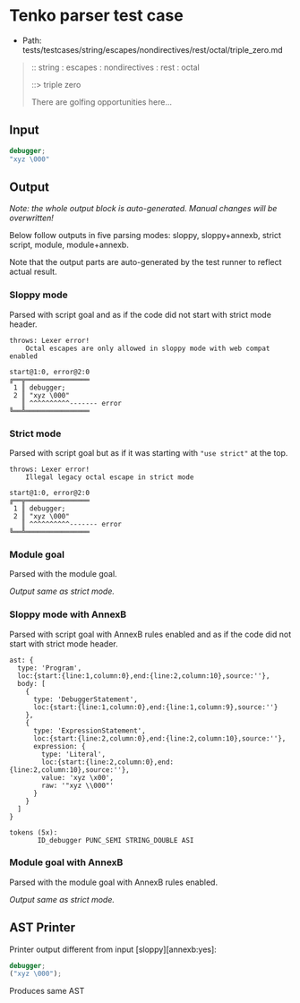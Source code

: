 # Tenko parser test case

- Path: tests/testcases/string/escapes/nondirectives/rest/octal/triple_zero.md

> :: string : escapes : nondirectives : rest : octal
>
> ::> triple zero
>
> There are golfing opportunities here...

## Input

`````js
debugger;
"xyz \000"
`````

## Output

_Note: the whole output block is auto-generated. Manual changes will be overwritten!_

Below follow outputs in five parsing modes: sloppy, sloppy+annexb, strict script, module, module+annexb.

Note that the output parts are auto-generated by the test runner to reflect actual result.

### Sloppy mode

Parsed with script goal and as if the code did not start with strict mode header.

`````
throws: Lexer error!
    Octal escapes are only allowed in sloppy mode with web compat enabled

start@1:0, error@2:0
╔══╦════════════════
 1 ║ debugger;
 2 ║ "xyz \000"
   ║ ^^^^^^^^^^------- error
╚══╩════════════════

`````

### Strict mode

Parsed with script goal but as if it was starting with `"use strict"` at the top.

`````
throws: Lexer error!
    Illegal legacy octal escape in strict mode

start@1:0, error@2:0
╔══╦════════════════
 1 ║ debugger;
 2 ║ "xyz \000"
   ║ ^^^^^^^^^^------- error
╚══╩════════════════

`````

### Module goal

Parsed with the module goal.

_Output same as strict mode._

### Sloppy mode with AnnexB

Parsed with script goal with AnnexB rules enabled and as if the code did not start with strict mode header.

`````
ast: {
  type: 'Program',
  loc:{start:{line:1,column:0},end:{line:2,column:10},source:''},
  body: [
    {
      type: 'DebuggerStatement',
      loc:{start:{line:1,column:0},end:{line:1,column:9},source:''}
    },
    {
      type: 'ExpressionStatement',
      loc:{start:{line:2,column:0},end:{line:2,column:10},source:''},
      expression: {
        type: 'Literal',
        loc:{start:{line:2,column:0},end:{line:2,column:10},source:''},
        value: 'xyz \x00',
        raw: '"xyz \\000"'
      }
    }
  ]
}

tokens (5x):
       ID_debugger PUNC_SEMI STRING_DOUBLE ASI
`````

### Module goal with AnnexB

Parsed with the module goal with AnnexB rules enabled.

_Output same as strict mode._

## AST Printer

Printer output different from input [sloppy][annexb:yes]:

````js
debugger;
("xyz \000");
````

Produces same AST

